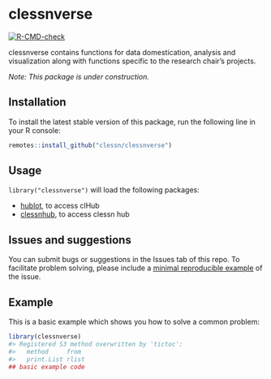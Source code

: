 
<!-- README.md is generated from README.Rmd. Please edit that file -->

# clessnverse

<!-- badges: start -->

[![R-CMD-check](https://github.com/clessn/clessnverse/actions/workflows/R-CMD-check.yaml/badge.svg)](https://github.com/clessn/clessnverse/actions/workflows/R-CMD-check.yaml)
<!-- badges: end -->

clessnverse contains functions for data domestication, analysis and
visualization along with functions specific to the research chair’s
projects.

*Note: This package is under construction.*

## Installation

To install the latest stable version of this package, run the following
line in your R console:

``` r
remotes::install_github("clessn/clessnverse")
```

## Usage

`library("clessnverse")` will load the following packages:

- [hublot](https://github.com/clessn/hublotr), to access clHub
- [clessnhub](https://github.com/clessn/hublotr), to access clessn hub

## Issues and suggestions

You can submit bugs or suggestions in the Issues tab of this repo. To
facilitate problem solving, please include a [minimal reproducible
example](https://reprex.tidyverse.org/articles/reprex-dos-and-donts.html)
of the issue.

## Example

This is a basic example which shows you how to solve a common problem:

``` r
library(clessnverse)
#> Registered S3 method overwritten by 'tictoc':
#>   method     from 
#>   print.List rlist
## basic example code
```
